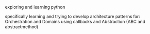 exploring and learning python 

specifically learning and trying to develop architecture patterns for: Orchestration and Domains using callbacks and Abstraction (ABC and abstractmethod)

